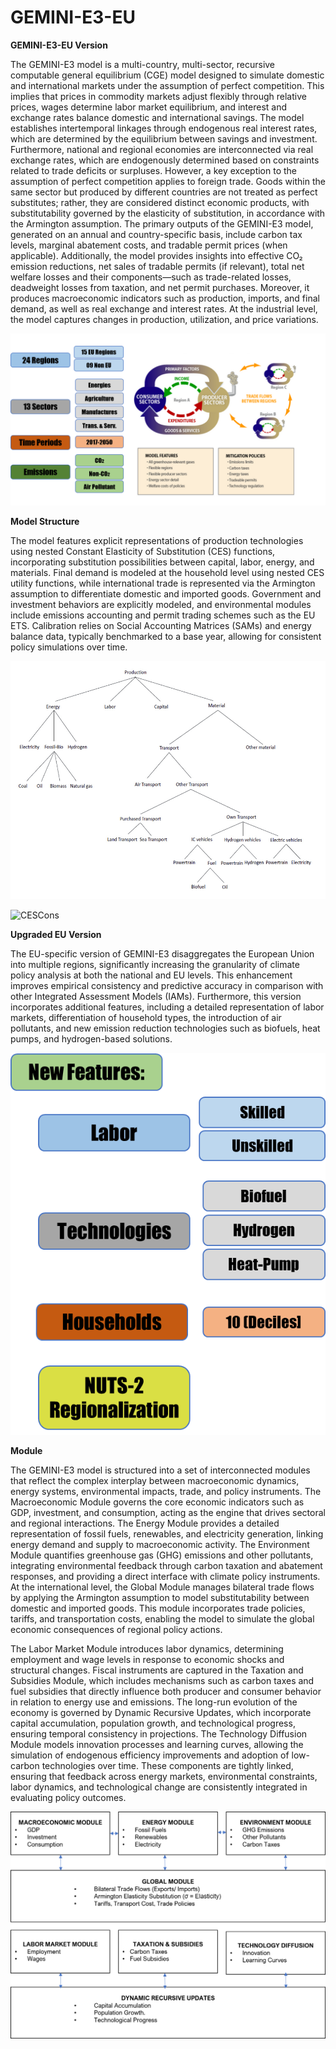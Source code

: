 # GEMINI-E3-EU
**GEMINI-E3-EU Version**

The GEMINI-E3 model is a multi-country, multi-sector, recursive computable general equilibrium (CGE) model designed to simulate domestic and international markets under the assumption of perfect competition. This implies that prices in commodity markets adjust flexibly through relative prices, wages determine labor market equilibrium, and interest and exchange rates balance domestic and international savings. The model establishes intertemporal linkages through endogenous real interest rates, which are determined by the equilibrium between savings and investment. Furthermore, national and regional economies are interconnected via real exchange rates, which are endogenously determined based on constraints related to trade deficits or surpluses. However, a key exception to the assumption of perfect competition applies to foreign trade. Goods within the same sector but produced by different countries are not treated as perfect substitutes; rather, they are considered distinct economic products, with substitutability governed by the elasticity of substitution, in accordance with the Armington assumption.
The primary outputs of the GEMINI-E3 model, generated on an annual and country-specific basis, include carbon tax levels, marginal abatement costs, and tradable permit prices (when applicable). Additionally, the model provides insights into effective CO₂ emission reductions, net sales of tradable permits (if relevant), total net welfare losses and their components—such as trade-related losses, deadweight losses from taxation, and net permit purchases. Moreover, it produces macroeconomic indicators such as production, imports, and final demand, as well as real exchange and interest rates. At the industrial level, the model captures changes in production, utilization, and price variations.

![Overview](Images/Overview.png)

**Model Structure**

The model features explicit representations of production technologies using nested Constant Elasticity of Substitution (CES) functions, incorporating substitution possibilities between capital, labor, energy, and materials. Final demand is modeled at the household level using nested CES utility functions, while international trade is represented via the Armington assumption to differentiate domestic and imported goods. Government and investment behaviors are explicitly modeled, and environmental modules include emissions accounting and permit trading schemes such as the EU ETS. Calibration relies on Social Accounting Matrices (SAMs) and energy balance data, typically benchmarked to a base year, allowing for consistent policy simulations over time.

![CESProd](Images/CESProd.png)

![CESCons](Images/CESCons.png)

**Upgraded EU Version**

The EU-specific version of GEMINI-E3 disaggregates the European Union into multiple regions, significantly increasing the granularity of climate policy analysis at both the national and EU levels. This enhancement improves empirical consistency and predictive accuracy in comparison with other Integrated Assessment Models (IAMs). Furthermore, this version incorporates additional features, including a detailed representation of labor markets, differentiation of household types, the introduction of air pollutants, and new emission reduction technologies such as biofuels, heat pumps, and hydrogen-based solutions.

![Updates](Images/Updates.png)

**Module**

The GEMINI-E3 model is structured into a set of interconnected modules that reflect the complex interplay between macroeconomic dynamics, energy systems, environmental impacts, trade, and policy instruments. The Macroeconomic Module governs the core economic indicators such as GDP, investment, and consumption, acting as the engine that drives sectoral and regional interactions. The Energy Module provides a detailed representation of fossil fuels, renewables, and electricity generation, linking energy demand and supply to macroeconomic activity. The Environment Module quantifies greenhouse gas (GHG) emissions and other pollutants, integrating environmental feedback through carbon taxation and abatement responses, and providing a direct interface with climate policy instruments.
At the international level, the Global Module manages bilateral trade flows by applying the Armington assumption to model substitutability between domestic and imported goods. This module incorporates trade policies, tariffs, and transportation costs, enabling the model to simulate the global economic consequences of regional policy actions. 

The Labor Market Module introduces labor dynamics, determining employment and wage levels in response to economic shocks and structural changes. Fiscal instruments are captured in the Taxation and Subsidies Module, which includes mechanisms such as carbon taxes and fuel subsidies that directly influence both producer and consumer behavior in relation to energy use and emissions.
The long-run evolution of the economy is governed by Dynamic Recursive Updates, which incorporate capital accumulation, population growth, and technological progress, ensuring temporal consistency in projections. The Technology Diffusion Module models innovation processes and learning curves, allowing the simulation of endogenous efficiency improvements and adoption of low-carbon technologies over time. These components are tightly linked, ensuring that feedback across energy markets, environmental constraints, labor dynamics, and technological change are consistently integrated in evaluating policy outcomes.
 
![Modules](Images/Modules.png)

